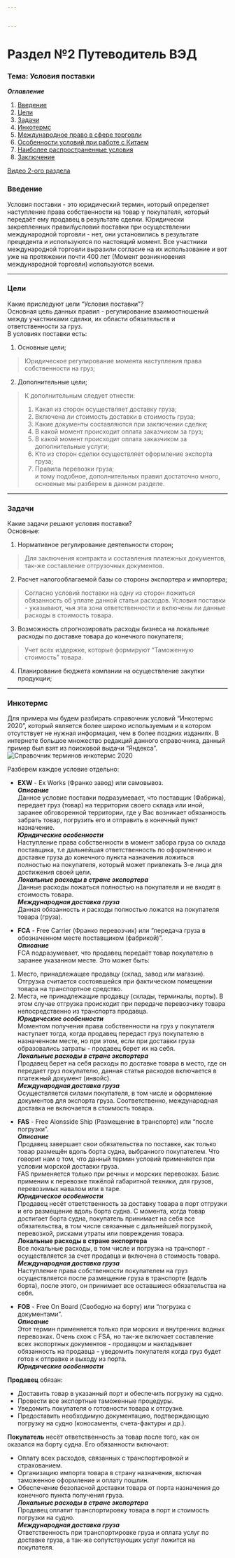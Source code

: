 ```yaml
---


---
```


<h1 id="раздел-№2-путеводитель-вэд">Раздел №2 Путеводитель ВЭД</h1>
<h3 id="тема-условия-поставки">Тема: Условия поставки</h3>
<p><em><strong>Оглавление</strong></em></p>
<ol>
<li><a href="#%D0%92%D0%B2%D0%B5%D0%B4%D0%B5%D0%BD%D0%B8%D0%B5">Введение</a></li>
<li><a href="#%D0%A6%D0%B5%D0%BB%D0%B8">Цели</a></li>
<li><a href="#%D0%97%D0%B0%D0%B4%D0%B0%D1%87%D0%B8">Задачи</a></li>
<li><a href="#%D0%98%D0%BD%D0%BA%D0%BE%D1%82%D0%B5%D1%80%D0%BC%D1%81">Инкотермс</a></li>
<li><a href="#%D0%9C%D0%B5%D0%B6%D0%B4%D1%83%D0%BD%D0%B0%D1%80%D0%BE%D0%B4%D0%BD%D0%BE%D0%B5-%D0%BF%D1%80%D0%B0%D0%B2%D0%BE-%D0%B2-%D1%81%D1%84%D0%B5%D1%80%D0%B5-%D1%82%D0%BE%D1%80%D0%B3%D0%BE%D0%B2%D0%BB%D0%B8">Международное право в сфере торговли</a></li>
<li><a href="#%D0%9E%D1%81%D0%BE%D0%B1%D0%B5%D0%BD%D0%BD%D0%BE%D1%81%D1%82%D0%B8-%D1%83%D1%81%D0%BB%D0%BE%D0%B2%D0%B8%D0%B9-%D0%BF%D1%80%D0%B8-%D1%80%D0%B0%D0%B1%D0%BE%D1%82%D0%B5-%D1%81-%D0%9A%D0%B8%D1%82%D0%B0%D0%B5%D0%BC">Особенности условий при работе с Китаем</a></li>
<li><a href="#%D0%9D%D0%B0%D0%B8%D0%B1%D0%BE%D0%BB%D0%B5%D0%B5-%D1%80%D0%B0%D1%81%D0%BF%D1%80%D0%BE%D1%81%D1%82%D1%80%D0%B0%D0%BD%D0%B5%D0%BD%D0%BD%D1%8B%D0%B5-%D1%83%D1%81%D0%BB%D0%BE%D0%B2%D0%B8%D1%8F">Наиболее распространенные условия</a></li>
<li><a href="#%D0%97%D0%B0%D0%BA%D0%BB%D1%8E%D1%87%D0%B5%D0%BD%D0%B8%D0%B5">Заключение</a></li>
</ol>
<p><a href="https://disk.yandex.ru/i/bRlSCjZ1-qDquQ">Видео 2-ого раздела</a></p>
<h3 id="введение">Введение</h3>
<p>Условия поставки - это юридический термин, который определяет наступление права собственности на товар у покупателя, который передаёт ему продавец в результате сделки. Юридически закрепленных правил\условий поставки при осуществлении международной торговли - нет, они установились в результате прецедента и используются по настоящий момент. Все участники международной торговли выразили согласие на их использование и вот уже на протяжении почти 400 лет (Момент возникновения международной торговли) используются всеми.</p>
<hr>
<h3 id="цели">Цели</h3>
<p>Какие приследуют цели “Условия поставки”?<br>
Основная цель данных правил - регулирование взаимоотношений между участниками сделки, их области обязательств и ответственности за груз.<br>
В условиях поставки есть:</p>
<ol>
<li>Основные цели;</li>
</ol>
<blockquote>
<p>Юридическое регулирование момента наступления права собственности на груз;</p>
</blockquote>
<ol start="2">
<li>Дополнительные цели;</li>
</ol>
<blockquote>
<p>К дополнительным следует отнести:</p>
<ol>
<li>Какая из сторон осуществляет доставку груза;</li>
<li>Включена ли стоимость доставки в стоимость груза;</li>
<li>Какие документы составляются при заключении сделки;</li>
<li>В какой момент происходит оплата заказчиком за груз;</li>
<li>В какой момент происходит оплата заказчиком за дополнительные услуги;</li>
<li>Кто из сторон сделки осуществляет оформление экспорта груза;</li>
<li>Правила перевозки груза;<br>
и тому подобное, дополнительных правил достаточно много, основные мы разберем в данном разделе.</li>
</ol>
</blockquote>
<hr>
<h3 id="задачи">Задачи</h3>
<p>Какие задачи решают условия поставки?<br>
Основные:</p>
<ol>
<li>Нормативное регулирование деятельности сторон;</li>
</ol>
<blockquote>
<p>Для заключения контракта и составления платежных документов, так-же составление отгрузочных документов.</p>
</blockquote>
<ol start="2">
<li>Расчет налогооблагаемой базы со стороны экспортера и импортера;</li>
</ol>
<blockquote>
<p>Согласно условий поставки на одну из сторон ложиться обязанность об уплате данной статьи расходов. Условия поставки - указывают, чья эта зона ответственности и включены ли данные расходы в стоимость товара.</p>
</blockquote>
<ol start="3">
<li>Возможность спрогнозировать расходы бизнеса на локальные расходы по доставке товара до конечного покупателя;</li>
</ol>
<blockquote>
<p>Учет всех издержке, которые формируют “Таможенную стоимость” товара.</p>
</blockquote>
<ol start="4">
<li>Планирование бюджета компании на осуществление закупки продукции;</li>
</ol>
<hr>
<h3 id="инкотермс">Инкотермс</h3>
<p>Для примера мы будем разбирать справочник условий “Инкотермс 2020”, который является более широко используемым и в котором отсутствует не нужная информация, чем в более поздних изданиях. В интернете большое множество редакций данного справочника, данный пример был взят из поисковой выдачи “Яндекса”.<br>
<img src="https://avatars.mds.yandex.net/i?id=e0bc8e63b7a8ee56770220c009a4423e_l-8497013-images-thumbs&amp;n=13" alt="Справочник терминов инкотермс 2020"></p>
<p>Разберем каждое условие отдельно:</p>
<ul>
<li>
<p><strong>EXW</strong> - Ex Works (Франко завод) или самовывоз.<br>
<em><strong>Описание</strong></em><br>
Данное условие поставки подразумевает, что поставщик (Фабрика), передает груз (товар) на территории своего склада или иной, заранее обговоренной территории, где у Вас возникает обязанность забрать товар, погрузить его и отправить в конечный пункт назначение.<br>
<em><strong>Юридические особенности</strong></em><br>
Наступление права собственности в момент забора груза со склада поставщика, т.е дальнейшая ответственность по оформлению и доставке груза до конечного пункта назначения ложиться полностью на покупателя, который может привлекать 3-е лица для достижения своей цели.<br>
<em><strong>Локальные расходы в стране экспортера</strong></em><br>
Данные расходы ложаться полностью на покупателя и не входят в стоимость товара.<br>
<em><strong>Международная доставка груза</strong></em><br>
Данная обязанность и расходы полностью ложатся на покупателя товара (груза).</p>
</li>
<li>
<p><strong>FCA</strong> - Free Carrier (Франко перевозчик) или “передача груза в обозначенном месте поставщиком (фабрикой)”.<br>
<em><strong>Описание</strong></em><br>
FCA подразумевает, что продавец передаёт товар покупателю в заранее указанном месте. Это может быть:</p>
</li>
</ul>
<ol>
<li>Место, принадлежащее продавцу  (склад, завод или магазин). Отгрузка считается состоявшейся при фактическом помещении товара на транспортное средство.</li>
<li>Места, не принадлежащие продавцу  (склады, терминалы, порты). В этом случае отгрузка происходит при передаче перевозчику товара непосредственно из транспорта продавца.<br>
<em><strong>Юридические особенности</strong></em><br>
Моментом получения права собственности на груз у покупателя наступает тогда, когда продавец передаст груз покупателю в назначенном месте, но при этом, если при доставки груза образовались затраты - продавец берет их на себя.<br>
<em><strong>Локальные расходы в стране экспортера</strong></em><br>
Продавец берет на себя расходы по доставке товара в место, где он передает груз покупателю, данная статья расходов включается в платежный документ (инвойс).<br>
<em><strong>Международная доставка груза</strong></em><br>
Осуществляется силами покупателя, в том числе и оформление документов для экспорта груза. Соответственно, международная доставка не включается в стоимость товара.</li>
</ol>
<ul>
<li>
<p><strong>FAS</strong> - Free Alonsside Ship (Размещение в транспорте) или “после погрузки”.<br>
<em><strong>Описание</strong></em><br>
Продавец завершает свои обязательства по поставке, как только товар размещён вдоль борта судна, выбранного покупателем. Что говорит нам о том, что данный термин условий применяется при условии морской доставки груза.<br>
FAS применяется только при речных и морских перевозках. Базис применим к перевозке тяжёлой габаритной техники, для грузов, перевозимых навалом или в таре.<br>
<em><strong>Юридическое особенности</strong></em><br>
Продавец несёт ответственность за доставку товара в порт отгрузки и его размещение вдоль борта судна. С момента, когда товар достигает борта судна, покупатель принимает на себя все обязательства, в том числе связанные с дальнейшей погрузкой, перевозкой, рисками утраты или повреждения товара.<br>
<strong>Локальные расходы в стране экспортера</strong><br>
Все локальные расходы, в том числе и погрузка на транспорт - осуществляется за счет продавца и включена в стоимость товара.<br>
<em><strong>Международная доставка груза</strong></em><br>
Наступление права собственности покупателем на груз осуществляется после размещение груза в транспорте (вдоль борта), после этого, он принимает все оставшиеся обязательства на себя.</p>
</li>
<li>
<p><strong>FOB</strong> - Free On Board (Свободно на борту) или “погрузка с документами”.<br>
<em><strong>Описание</strong></em><br>
Этот термин применяется только при морских и внутренних водных перевозках. Очень схож с FSA, но так-же включает составление всех экспортных документов - продавцом и накладывает обязанность на продавца - уведомить покупателя когда груз будет готов к отправке и выходу из порта.<br>
<em><strong>Юридические особенности</strong></em></p>
</li>
</ul>
<p><strong>Продавец</strong> обязан:</p>
<ul>
<li>Доставить товар в указанный порт и обеспечить погрузку на судно.</li>
<li>Провести все экспортные таможенные процедуры.</li>
<li>Уведомить покупателя о готовности товара к отгрузке.</li>
<li>Предоставить необходимую документацию, подтверждающую погрузку на судно (коносаменты, счета-фактуры и др.).</li>
</ul>
<p><strong>Покупатель</strong> несёт ответственность за товар после того, как он оказался на борту судна. Его обязанности включают:</p>
<ul>
<li>Оплату всех расходов, связанных с транспортировкой и страхованием.</li>
<li>Организацию импорта товара в страну назначения, включая таможенное оформление и оплату пошлин.</li>
<li>Обеспечение безопасной доставки товара от порта назначения до конечного пункта получения груза.<br>
<em><strong>Локальные расходы в стране экспортера</strong></em><br>
Продавец оплатит транспортировку товара в порт и стоимость погрузки на судно.<br>
<em><strong>Международная доставка груза</strong></em><br>
Ответственность при транспортировке груза и оплата услуг по доставке груза, а так-же сопутствующих услуг ложится на покупателя.</li>
</ul>

